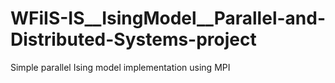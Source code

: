 # WFiIS-IS__IsingModel__Parallel-and-Distributed-Systems-project
Simple parallel Ising model implementation using MPI  
